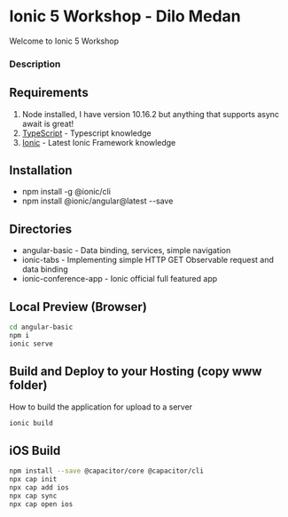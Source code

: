 # Ionic 5 Workshop - Dilo Medan
Welcome to Ionic 5 Workshop


### Description

## Requirements
1. Node installed, I have version 10.16.2 but anything that supports async await is great!
1. [TypeScript](https://www.typescriptlang.org/) - Typescript knowledge
1. [Ionic](https://github.com/ionic-team/ionic/) - Latest Ionic Framework knowledge

## Installation
* npm install -g @ionic/cli
* npm install @ionic/angular@latest --save

## Directories
* angular-basic - Data binding, services, simple navigation
* ionic-tabs - Implementing simple HTTP GET Observable request and data binding
* ionic-conference-app - Ionic official full featured app

## Local Preview (Browser)
```bash
cd angular-basic
npm i 
ionic serve
```

## Build and Deploy to your Hosting (copy www folder)
How to build the application for upload to a server
```bash
ionic build
```

## iOS Build
```bash
npm install --save @capacitor/core @capacitor/cli
npx cap init
npx cap add ios
npx cap sync
npx cap open ios
```
